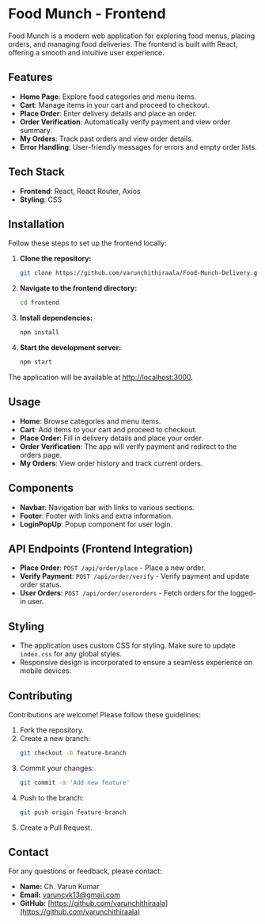 # Food Munch - Frontend

Food Munch is a modern web application for exploring food menus, placing orders, and managing food deliveries. The frontend is built with React, offering a smooth and intuitive user experience.

## Features

- **Home Page**: Explore food categories and menu items.
- **Cart**: Manage items in your cart and proceed to checkout.
- **Place Order**: Enter delivery details and place an order.
- **Order Verification**: Automatically verify payment and view order summary.
- **My Orders**: Track past orders and view order details.
- **Error Handling**: User-friendly messages for errors and empty order lists.

## Tech Stack

- **Frontend**: React, React Router, Axios
- **Styling**: CSS

## Installation

Follow these steps to set up the frontend locally:

1. **Clone the repository:**
   ```bash
   git clone https://github.com/varunchithiraala/Food-Munch-Delivery.git
2. **Navigate to the frontend directory:**
   ```bash
   cd frontend
3. **Install dependencies:**
   ```bash
   npm install
4. **Start the development server:**
   ```bash
   npm start
The application will be available at [http://localhost:3000](http://localhost:3000).

## Usage

- **Home**: Browse categories and menu items.
- **Cart**: Add items to your cart and proceed to checkout.
- **Place Order**: Fill in delivery details and place your order.
- **Order Verification**: The app will verify payment and redirect to the orders page.
- **My Orders**: View order history and track current orders.

## Components

- **Navbar**: Navigation bar with links to various sections.
- **Footer**: Footer with links and extra information.
- **LoginPopUp**: Popup component for user login.

## API Endpoints (Frontend Integration)

- **Place Order**: `POST /api/order/place` - Place a new order.
- **Verify Payment**: `POST /api/order/verify` - Verify payment and update order status.
- **User Orders**: `POST /api/order/userorders` - Fetch orders for the logged-in user.

## Styling

- The application uses custom CSS for styling. Make sure to update `index.css` for any global styles.
- Responsive design is incorporated to ensure a seamless experience on mobile devices.

## Contributing

Contributions are welcome! Please follow these guidelines:

1. Fork the repository.
2. Create a new branch:
   ```bash
   git checkout -b feature-branch
3. Commit your changes:
   ```bash
   git commit -m 'Add new feature'
4. Push to the branch:
   ```bash
   git push origin feature-branch
5. Create a Pull Request.

## Contact

For any questions or feedback, please contact:

- **Name:** Ch. Varun Kumar
- **Email:** varuncvk13@gmail.com
- **GitHub:** [https://github.com/varunchithiraala](https://github.com/varunchithiraala)
